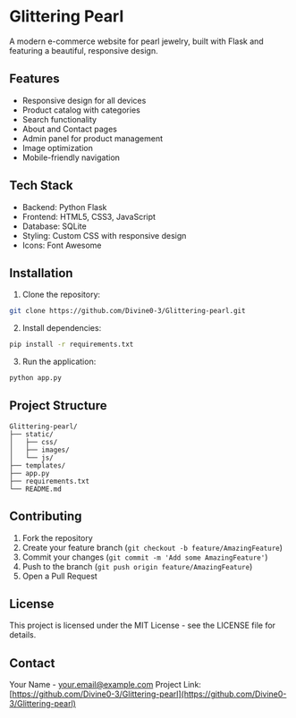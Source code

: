 # Glittering Pearl

A modern e-commerce website for pearl jewelry, built with Flask and featuring a beautiful, responsive design.

## Features

- Responsive design for all devices
- Product catalog with categories
- Search functionality
- About and Contact pages
- Admin panel for product management
- Image optimization
- Mobile-friendly navigation

## Tech Stack

- Backend: Python Flask
- Frontend: HTML5, CSS3, JavaScript
- Database: SQLite
- Styling: Custom CSS with responsive design
- Icons: Font Awesome

## Installation

1. Clone the repository:
```bash
git clone https://github.com/Divine0-3/Glittering-pearl.git
```

2. Install dependencies:
```bash
pip install -r requirements.txt
```

3. Run the application:
```bash
python app.py
```

## Project Structure

```
Glittering-pearl/
├── static/
│   ├── css/
│   ├── images/
│   └── js/
├── templates/
├── app.py
├── requirements.txt
└── README.md
```

## Contributing

1. Fork the repository
2. Create your feature branch (`git checkout -b feature/AmazingFeature`)
3. Commit your changes (`git commit -m 'Add some AmazingFeature'`)
4. Push to the branch (`git push origin feature/AmazingFeature`)
5. Open a Pull Request

## License

This project is licensed under the MIT License - see the LICENSE file for details.

## Contact

Your Name - your.email@example.com
Project Link: [https://github.com/Divine0-3/Glittering-pearl](https://github.com/Divine0-3/Glittering-pearl) 
